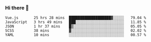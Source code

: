 ### Hi there 👋

<!--
**xin-code/Xin-code** is a ✨ _special_ ✨ repository because its `README.md` (this file) appears on your GitHub profile.

Here are some ideas to get you started:
<!--START_SECTION:waka-->
```text
Vue.js       25 hrs 28 mins  ███████████████████▓░░░░░   79.04 % 
JavaScript   3 hrs 49 mins   ███░░░░░░░░░░░░░░░░░░░░░░   11.85 % 
JSON         1 hr 37 mins    █▒░░░░░░░░░░░░░░░░░░░░░░░   05.05 % 
SCSS         38 mins         ▓░░░░░░░░░░░░░░░░░░░░░░░░   02.02 % 
YAML         10 mins         ░░░░░░░░░░░░░░░░░░░░░░░░░   00.57 % 
```
<!--END_SECTION:waka-->
